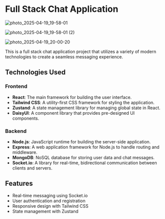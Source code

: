 # Full Stack Chat Application
![photo_2025-04-19_19-58-01](https://github.com/user-attachments/assets/56d31367-b60b-4512-b07a-863f597b7994)

![photo_2025-04-19_19-58-01 (2)](https://github.com/user-attachments/assets/b12cb985-b111-455f-a8f6-d7ac2ce9f08f)

![photo_2025-04-19_20-00-20](https://github.com/user-attachments/assets/aa517e80-4703-4261-9bd7-2788604b0e80)



This is a full stack chat application project that utilizes a variety of modern technologies to create a seamless messaging experience. 

## Technologies Used

### Frontend
- **React**: The main framework for building the user interface.
- **Tailwind CSS**: A utility-first CSS framework for styling the application.
- **Zustand**: A state management library for managing global state in React.
- **DaisyUI**: A component library that provides pre-designed UI components.

### Backend
- **Node.js**: JavaScript runtime for building the server-side application.
- **Express**: A web application framework for Node.js to handle routing and middleware.
- **MongoDB**: NoSQL database for storing user data and chat messages.
- **Socket.io**: A library for real-time, bidirectional communication between clients and servers.

## Features
- Real-time messaging using Socket.io
- User authentication and registration
- Responsive design with Tailwind CSS
- State management with Zustand

